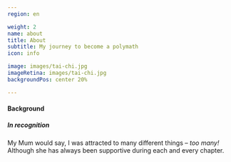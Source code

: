 ```yaml
---
region: en

weight: 2
name: about
title: About
subtitle: My journey to become a polymath
icon: info

image: images/tai-chi.jpg
imageRetina: images/tai-chi.jpg
backgroundPos: center 20%

---
```


<!--image: images/IMG_2754-adaptation-1x.jpg
imageRetina: images/IMG_2754-adaptation-2x.jpg-->

#### Background

##### In recognition

My Mum would say, I was attracted to many different things – _too many!_ Although she has always been supportive during each and every chapter.